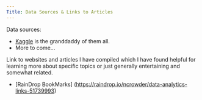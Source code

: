 ```yaml
---
Title: Data Sources & Links to Articles
---
```


Data sources:

- [Kaggle](https://www.kaggle.com) is the granddaddy of them all.
- More to come...

Link to websites and articles I have compiled which I have found helpful for learning more about specific topics or just generally entertaining and somewhat related.
- [RainDrop BookMarks] (https://raindrop.io/ncrowder/data-analytics-links-51739993)


